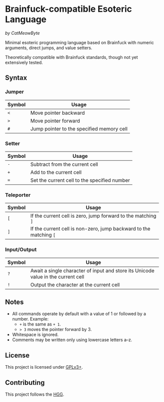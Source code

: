 # Brainfuck-compatible Esoteric Language

*by CatMeowByte*

Minimal esoteric programming language based on Brainfuck with numeric arguments, direct jumps, and value setters.

Theoretically compatible with Brainfuck standards, though not yet extensively tested.

## Syntax

### Jumper
|Symbol|Usage|
|-|-|
|`<`|Move pointer backward|
|`>`|Move pointer forward|
|`#`|Jump pointer to the specified memory cell|

### Setter
|Symbol|Usage|
|-|-|
|`-`|Subtract from the current cell|
|`+`|Add to the current cell|
|`=`|Set the current cell to the specified number|

### Teleporter
|Symbol|Usage|
|-|-|
|`[`|If the current cell is zero, jump forward to the matching `]`|
|`]`|If the current cell is non-zero, jump backward to the matching `[`|

### Input/Output
|Symbol|Usage|
|-|-|
|`?`|Await a single character of input and store its Unicode value in the current cell|
|`!`|Output the character at the current cell|

## Notes
+ All commands operate by default with a value of 1 or followed by a number. Example:
  + `+` is the same as `+ 1`.
  + `> 3` moves the pointer forward by 3.
+ Whitespace is ignored.
+ Comments may be written only using lowercase letters a–z.

## License

This project is licensed under [GPLv3+](https://spdx.org/licenses/GPL-3.0-or-later.html "GNU General Public License version 3 or later").

## Contributing

This project follows the [HGG](https://catmeowbyte.github.io/heretic_git_guidelines "Heretic Git Guidelines").